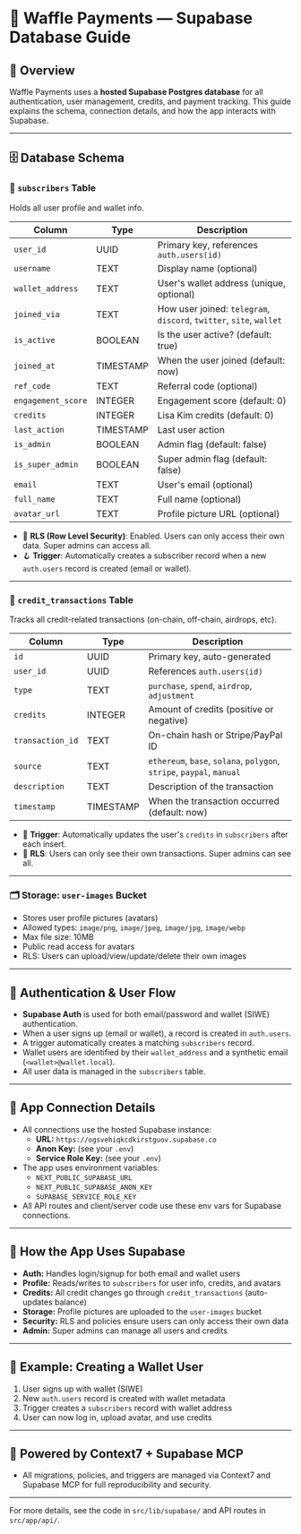 # 🥞 Waffle Payments — Supabase Database Guide

## 🚀 Overview
Waffle Payments uses a **hosted Supabase Postgres database** for all authentication, user management, credits, and payment tracking. This guide explains the schema, connection details, and how the app interacts with Supabase.

---

## 🗄️ Database Schema

### 👤 `subscribers` Table
Holds all user profile and wallet info.

| Column           | Type      | Description                                              |
|------------------|-----------|----------------------------------------------------------|
| `user_id`        | UUID      | Primary key, references `auth.users(id)`                 |
| `username`       | TEXT      | Display name (optional)                                  |
| `wallet_address` | TEXT      | User's wallet address (unique, optional)                 |
| `joined_via`     | TEXT      | How user joined: `telegram`, `discord`, `twitter`, `site`, `wallet` |
| `is_active`      | BOOLEAN   | Is the user active? (default: true)                      |
| `joined_at`      | TIMESTAMP | When the user joined (default: now)                      |
| `ref_code`       | TEXT      | Referral code (optional)                                 |
| `engagement_score`| INTEGER  | Engagement score (default: 0)                            |
| `credits`        | INTEGER   | Lisa Kim credits (default: 0)                            |
| `last_action`    | TIMESTAMP | Last user action                                         |
| `is_admin`       | BOOLEAN   | Admin flag (default: false)                              |
| `is_super_admin` | BOOLEAN   | Super admin flag (default: false)                        |
| `email`          | TEXT      | User's email (optional)                                  |
| `full_name`      | TEXT      | Full name (optional)                                     |
| `avatar_url`     | TEXT      | Profile picture URL (optional)                           |

- 🔐 **RLS (Row Level Security)**: Enabled. Users can only access their own data. Super admins can access all.
- 🪝 **Trigger**: Automatically creates a subscriber record when a new `auth.users` record is created (email or wallet).

---

### 💸 `credit_transactions` Table
Tracks all credit-related transactions (on-chain, off-chain, airdrops, etc).

| Column           | Type      | Description                                              |
|------------------|-----------|----------------------------------------------------------|
| `id`             | UUID      | Primary key, auto-generated                              |
| `user_id`        | UUID      | References `auth.users(id)`                              |
| `type`           | TEXT      | `purchase`, `spend`, `airdrop`, `adjustment`             |
| `credits`        | INTEGER   | Amount of credits (positive or negative)                 |
| `transaction_id` | TEXT      | On-chain hash or Stripe/PayPal ID                        |
| `source`         | TEXT      | `ethereum`, `base`, `solana`, `polygon`, `stripe`, `paypal`, `manual` |
| `description`    | TEXT      | Description of the transaction                           |
| `timestamp`      | TIMESTAMP | When the transaction occurred (default: now)             |

- 🔁 **Trigger**: Automatically updates the user's `credits` in `subscribers` after each insert.
- 🔐 **RLS**: Users can only see their own transactions. Super admins can see all.

---

### 🗂️ Storage: `user-images` Bucket
- Stores user profile pictures (avatars)
- Allowed types: `image/png`, `image/jpeg`, `image/jpg`, `image/webp`
- Max file size: 10MB
- Public read access for avatars
- RLS: Users can upload/view/update/delete their own images

---

## 🔑 Authentication & User Flow

- **Supabase Auth** is used for both email/password and wallet (SIWE) authentication.
- When a user signs up (email or wallet), a record is created in `auth.users`.
- A trigger automatically creates a matching `subscribers` record.
- Wallet users are identified by their `wallet_address` and a synthetic email (`<wallet>@wallet.local`).
- All user data is managed in the `subscribers` table.

---

## 🔌 App Connection Details

- All connections use the hosted Supabase instance:
  - **URL:** `https://ogsvehiqkcdkirstguov.supabase.co`
  - **Anon Key:** (see your `.env`)
  - **Service Role Key:** (see your `.env`)
- The app uses environment variables:
  - `NEXT_PUBLIC_SUPABASE_URL`
  - `NEXT_PUBLIC_SUPABASE_ANON_KEY`
  - `SUPABASE_SERVICE_ROLE_KEY`
- All API routes and client/server code use these env vars for Supabase connections.

---

## 🧠 How the App Uses Supabase

- **Auth:** Handles login/signup for both email and wallet users
- **Profile:** Reads/writes to `subscribers` for user info, credits, and avatars
- **Credits:** All credit changes go through `credit_transactions` (auto-updates balance)
- **Storage:** Profile pictures are uploaded to the `user-images` bucket
- **Security:** RLS and policies ensure users can only access their own data
- **Admin:** Super admins can manage all users and credits

---

## 📝 Example: Creating a Wallet User
1. User signs up with wallet (SIWE)
2. New `auth.users` record is created with wallet metadata
3. Trigger creates a `subscribers` record with wallet address
4. User can now log in, upload avatar, and use credits

---

## 🦾 Powered by Context7 + Supabase MCP
- All migrations, policies, and triggers are managed via Context7 and Supabase MCP for full reproducibility and security.

---

For more details, see the code in `src/lib/supabase/` and API routes in `src/app/api/`. 
